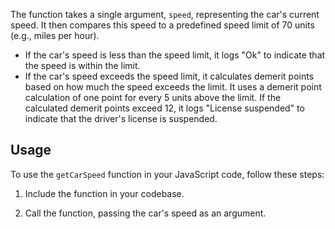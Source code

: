 The function takes a single argument, `speed`, representing the car's current speed. It then compares this speed to a predefined speed limit of 70 units (e.g., miles per hour).

- If the car's speed is less than the speed limit, it logs "Ok" to indicate that the speed is within the limit.
- If the car's speed exceeds the speed limit, it calculates demerit points based on how much the speed exceeds the limit. It uses a demerit point calculation of one point for every 5 units above the limit. If the calculated demerit points exceed 12, it logs "License suspended" to indicate that the driver's license is suspended.

## Usage

To use the `getCarSpeed` function in your JavaScript code, follow these steps:

1. Include the function in your codebase.

2. Call the function, passing the car's speed as an argument.

